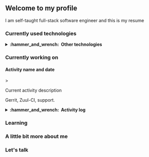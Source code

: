 <h2>Welcome to my profile</h2>
<p>I am self-taught full-stack software engineer and this is my resume</p>
<section>
  <h3>Currently used technologies</h3>
  <p></p>
  <details>
    <summary><b>:hammer_and_wrench: &nbsp;Other technologies</b></summary>
    <article>
      <h4></h4>
    </article>
  </details>
</section>
<section>
  <h3>Currently working on</h3>
    <article>
      <h4>Activity name and date</h4>>
      <p>Current activity description</p>
      <p>Gerrit, Zuul-CI, support.</p>
    </article>
  <details>
    <summary><b>:hammer_and_wrench: &nbsp;Activity log</b></summary>
    <article>
      <h4>Activity name and date</h4>
    </article>
  </details>
</section>
<section>
  <h3>Learning</h3>
  <p></p>
</section>
<section>
  <h3>A little bit more about me</h3>
</section>
<section>
  <h3>Let's talk</h3>
</section>
